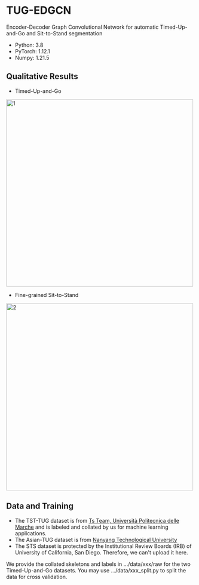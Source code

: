 # TUG-EDGCN

Encoder-Decoder Graph Convolutional Network for automatic Timed-Up-and-Go and Sit-to-Stand segmentation

* Python: 3.8  
* PyTorch: 1.12.1  
* Numpy: 1.21.5  

## Qualitative Results
* Timed-Up-and-Go  
<img width="500" alt="1" src="https://user-images.githubusercontent.com/115300137/194768960-a8ba4b1b-1fc9-418e-9515-9d59f43e7a54.PNG">

* Fine-grained Sit-to-Stand
<img width="500" alt="2" src="https://user-images.githubusercontent.com/115300137/194768972-75d6f061-f4e6-4a9b-a0c9-ca611f2c8f90.PNG">

## Data and Training
* The TST-TUG dataset is from [Ts Team, Università Politecnica delle Marche](https://www.tlc.dii.univpm.it/research/processing-of-rgbd-signals-for-the-analysis-of-activity-daily-life/kinect-based-dataset-for-motion-analysis) and is labeled and collated by us for machine learning applications.
* The Asian-TUG dataset is from [Nanyang Technological University](https://researchdata.ntu.edu.sg/dataset.xhtml?persistentId=doi:10.21979/N9/7VF22X)
* The STS dataset is protected by the Institutional Review Boards (IRB) of University of California, San Diego. Therefore, we can't upload it here.

We provide the collated skeletons and labels in .../data/xxx/raw for the two Timed-Up-and-Go datasets. You may use .../data/xxx_split.py to split the data for cross validation.

